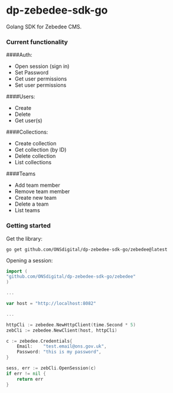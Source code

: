 # dp-zebedee-sdk-go

Golang SDK for Zebedee CMS.

### Current functionality

####Auth:
- Open session (sign in)
- Set Password
- Get user permissions
- Set user permissions

####Users:
- Create
- Delete
- Get user(s)

####Collections:
- Create collection
- Get collection (by ID)
- Delete collection
- List collections

####Teams
- Add team member
- Remove team member
- Create new team
- Delete a team
- List teams

### Getting started

Get the library:

```
go get github.com/ONSdigital/dp-zebedee-sdk-go/zebedee@latest
```

Opening a session:

```go
import (
"github.com/ONSdigital/dp-zebedee-sdk-go/zebedee"
)

...

var host = "http://localhost:8082"

...

httpCli := zebedee.NewHttpClient(time.Second * 5)
zebCli := zebedee.NewClient(host, httpCli)

c := zebedee.Credentials{
    Email:    "test.email@ons.gov.uk",
    Password: "this is my password",
}

sess, err := zebCli.OpenSession(c)
if err != nil {
    return err
}
```
